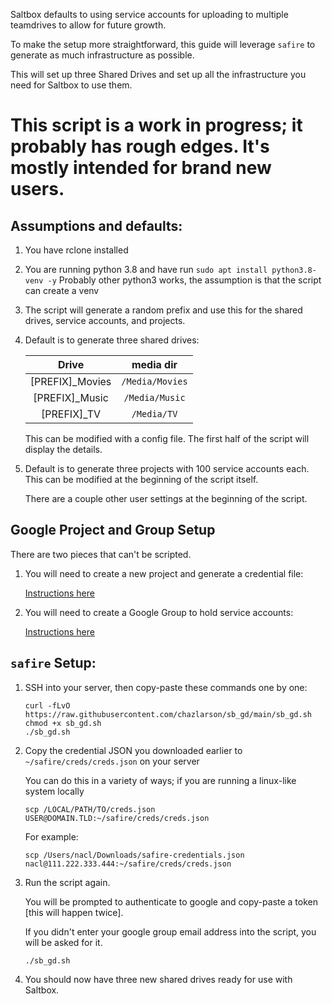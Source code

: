 Saltbox defaults to using service accounts for uploading to multiple teamdrives to allow for future growth.

To make the setup more straightforward, this guide will leverage `safire` to generate as much infrastructure as possible.

This will set up three Shared Drives and set up all the infrastructure you need for Saltbox to use them.

# This script is a work in progress; it probably has rough edges.  It's mostly intended for brand new users.

## Assumptions and defaults:

1. You have rclone installed

2. You are running python 3.8 and have run `sudo apt install python3.8-venv -y`
   Probably other python3 works, the assumption is that the script can create a venv

3. The script will generate a random prefix and use this for the shared drives, service accounts, and projects.

4. Default is to generate three shared drives:

   |  Drive            |  media dir        |
   |:-----------------:|:-----------------:|
   |  [PREFIX]_Movies  |  `/Media/Movies`  |
   |  [PREFIX]_Music   |  `/Media/Music`   |
   |  [PREFIX]_TV      |  `/Media/TV`      |
   
   This can be modified with a config file.  The first half of the script will display the details.

5. Default is to generate three projects with 100 service accounts each.  This can be modified at the beginning of the script itself.

   There are a couple other user settings at the beginning of the script.

## Google Project and Group Setup

There are two pieces that can't be scripted.

1. You will need to create a new project and generate a credential file:

    [Instructions here](../reference/google-project-setup.md)

2. You will need to create a Google Group to hold service accounts:

    [Instructions here](../reference/google-group-setup.md)

## `safire` Setup:

1. SSH into your server, then copy-paste these commands one by one:

    ```
    curl -fLvO https://raw.githubusercontent.com/chazlarson/sb_gd/main/sb_gd.sh
    chmod +x sb_gd.sh
    ./sb_gd.sh
    ```

1. Copy the credential JSON you downloaded earlier to `~/safire/creds/creds.json` on your server
  
    You can do this in a variety of ways; if you are running a linux-like system locally

    ```
    scp /LOCAL/PATH/TO/creds.json USER@DOMAIN.TLD:~/safire/creds/creds.json
    ```

    For example:
   
    ```
    scp /Users/nacl/Downloads/safire-credentials.json nacl@111.222.333.444:~/safire/creds/creds.json
    ``` 

1. Run the script again.

    You will be prompted to authenticate to google and copy-paste a token [this will happen twice].

    If you didn't enter your google group email address into the script, you will be asked for it.
    
    ```
    ./sb_gd.sh
    ```

2. You should now have three new shared drives ready for use with Saltbox.

